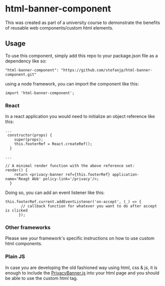 # html-banner-component
This was created as part of a university course to demonstrate the benefits of reusable web components/custom html elements.

## Usage
To use this component, simply add this repo to your package.json file as a dependency like so:

`"html-banner-component": "https://github.com/stefanjp/html-banner-component.git"`

using a node framework, you can import the component like this:

`import 'html-banner-component';`

### React
In a react application you would need to initialize an object reference like this: 

```
...
 constructor(props) {
    super(props);
    this.footerRef = React.createRef();
  }

...

// A minimal render function with the above reference set:
render() {
    return <privacy-banner ref={this.footerRef} application-name='Reagt Abb' policy-link='/privacy'/>;
  }
```
Doing so, you can add an event listener like this:

```
this.footerRef.current.addEventListener('on-accept', (_) => {
       // callback function for whatever you want to do after accept is clicked
      });
```

### Other frameworks

Please see your framework's specific instructions on how to use custom html components.


### Plain JS

In case you are developing the old fashioned way using html, css & js, it is enough to include the [PrivacyBanner.js](PrivacyBanner.js) into your html page and you should be able to use the custom html tag.
